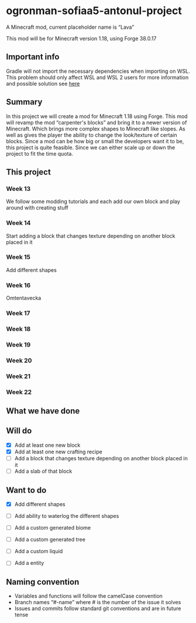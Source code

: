 # ogronman-sofiaa5-antonul-project

A Minecraft mod, current placeholder name is “Lava”

This mod will be for Minecraft version 1.18, using Forge 38.0.17

## Important info

Gradle will not import the necessary dependencies when importing on WSL. This problem should only affect WSL and WSL 2 users for more information and possible solution see [here](https://github.com/microsoft/WSL/issues/4309)


## Summary

In this project we will create a mod for Minecraft 1.18 using Forge. This mod will revamp the mod “carpenter's blocks” and bring it to a newer version of Minecraft. Which brings more complex shapes to Minecraft like slopes. As well as gives the player the ability to change the look/texture of certain blocks. Since a mod can be how big or small the developers want it to be, this project is quite feasible. Since we can either scale up or down the project to fit the time quota. 

## This project 
### Week 13
We follow some modding tutorials and each add our own block and play around with creating stuff

### Week 14
Start adding a block that changes texture depending on another block placed in it

### Week 15
Add different shapes

### Week 16
Omtentavecka

### Week 17

### Week 18

### Week 19

### Week 20

### Week 21

### Week 22


## What we have done

## Will do

- [x]  Add at least one new block
- [x]  Add at least one new crafting recipe
- [ ]  Add a block that changes texture depending on another block placed in it
- [ ]  Add a slab of that block

## Want to do

- [x]  Add different shapes
- [ ]  Add ability to waterlog the different shapes
- [ ]  Add a custom generated biome
- [ ]  Add a custom generated tree
- [ ]  Add a custom liquid
- [ ]  Add a entity


## Naming convention

- Variables and functions will follow the camelCase convention
- Branch names “#-name” where # is the number of the issue it solves
- Issues and commits follow standard git conventions and are in future tense


